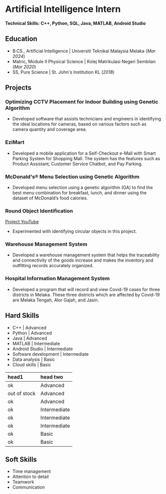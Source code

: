 # Artificial Intelligence Intern

#### Technical Skills: C++, Python, SQL, Java, MATLAB, Android Studio

## Education
- B.CS., Artificial Intelligence | Universiti Teknikal Malaysia Melaka (_Mar 2024_)
- Matric, Module II Physical Science | Kolej Matrikulasi Negeri Sembilan (_Mar 2020_)
- SS, Pure Science | St. John's Institution KL (_2018_)

## Projects
### Optimizing CCTV Placement for Indoor Building using Genetic Algorithm
- Developed software that assists technicians and engineers in identifying the ideal locations for cameras, based on various factors such as camera quantity and coverage area.

### EziMart
- Developed a mobile application for a Self-Checkout e-Mall with Smart Parking System for Shopping Mall. The system has the features such as Product Assistant, Customer Service Chatbot, and Pay Parking.

### McDonald's® Menu Selection using Genetic Algorithm
- Developed menu selection using a genetic algorithm (GA) to find the best menu combination for breakfast, lunch, and dinner using the dataset of McDonald’s food calories.

### Round Object Identification
[Project YouTube](https://youtu.be/ZU-yUrgbXfE)
- Experimented with identifying circular objects in this project.

### Warehouse Management System
- Developed a warehouse management system that helps the traceability and connectivity of the goods increase and makes the inventory and outfitting records accurately organized.

### Hospital Information Management System
- Developed a program that will record and view Covid-19 cases for three districts in Melaka. These three districts which are affected by Covid-19 are Melaka Tengah, Alor Gajah, and Jasin.

## Hard Skills
- C++                   | Advanced     
- Python                | Advanced     
- Java                  | Advanced     
- MATLAB                | Intermediate 
- Android Studio        | Intermediate 
- Software development  | Intermediate 
- Data analysis         | Basic        
- Cloud skills          | Basic

| head1        | head two          |
|:-------------|:------------------|
| ok           | Advanced          |
| out of stock | Advanced          |
| ok           | Advanced          |
| ok           | Intermediate      |
| ok           | Intermediate      |
| ok           | Intermediate      |
| ok           | Basic             |
| ok           | Basic             |

## Soft Skills
- Time management
- Attention to detail
- Teamwork
- Communication
